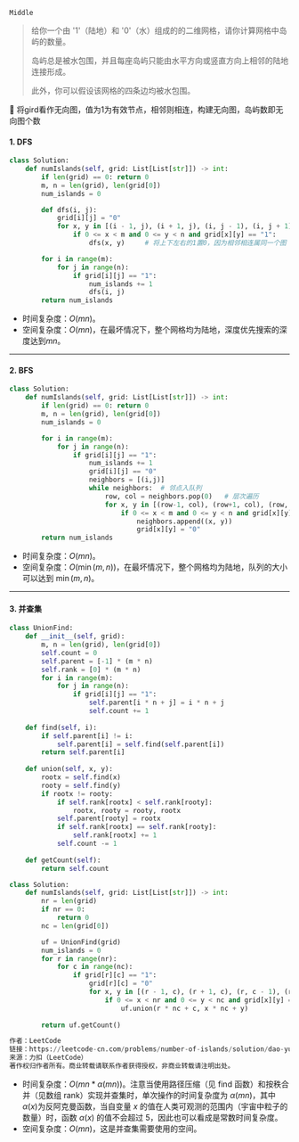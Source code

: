 `Middle`

> 给你一个由 '1'（陆地）和 '0'（水）组成的的二维网格，请你计算网格中岛屿的数量。
>
> 岛屿总是被水包围，并且每座岛屿只能由水平方向或竖直方向上相邻的陆地连接形成。
>
> 此外，你可以假设该网格的四条边均被水包围。
>

:thinking: 将gird看作无向图，值为1为有效节点，相邻则相连，构建无向图，岛屿数即无向图个数

#### 1. DFS

```python
class Solution:
    def numIslands(self, grid: List[List[str]]) -> int:
        if len(grid) == 0: return 0
        m, n = len(grid), len(grid[0])
        num_islands = 0

        def dfs(i, j):
            grid[i][j] = "0"
            for x, y in [(i - 1, j), (i + 1, j), (i, j - 1), (i, j + 1)]:   # 深度优先
                if 0 <= x < m and 0 <= y < n and grid[x][y] == "1":
                    dfs(x, y)     # 将上下左右的1置0，因为相邻相连属同一个图

        for i in range(m):
            for j in range(n):
                if grid[i][j] == "1":
                    num_islands += 1
                    dfs(i, j)
        return num_islands
```

- 时间复杂度：$O(mn)$。
- 空间复杂度：$O(mn)$，在最坏情况下，整个网格均为陆地，深度优先搜索的深度达到$mn$。

---

#### 2. BFS

```python
class Solution:
    def numIslands(self, grid: List[List[str]]) -> int:
        if len(grid) == 0: return 0
        m, n = len(grid), len(grid[0])
        num_islands = 0

        for i in range(m):
            for j in range(n):
                if grid[i][j] == "1":
                    num_islands += 1
                    grid[i][j] == "0"
                    neighbors = [(i,j)]  
                    while neighbors:  # 邻点入队列
                        row, col = neighbors.pop(0)   # 层次遍历
                        for x, y in [(row-1, col), (row+1, col), (row, col-1), (row, col+1)]:
                            if 0 <= x < m and 0 <= y < n and grid[x][y] == "1":
                                neighbors.append((x, y))
                                grid[x][y] = "0"
        return num_islands
```

- 时间复杂度：$O(mn)$。
- 空间复杂度：$O(\min(m, n))$，在最坏情况下，整个网格均为陆地，队列的大小可以达到 $\min(m, n)$。

---

#### 3. 并查集

```python
class UnionFind:
    def __init__(self, grid):
        m, n = len(grid), len(grid[0])
        self.count = 0
        self.parent = [-1] * (m * n)
        self.rank = [0] * (m * n)
        for i in range(m):
            for j in range(n):
                if grid[i][j] == "1":
                    self.parent[i * n + j] = i * n + j
                    self.count += 1
    
    def find(self, i):
        if self.parent[i] != i:
            self.parent[i] = self.find(self.parent[i])
        return self.parent[i]
    
    def union(self, x, y):
        rootx = self.find(x)
        rooty = self.find(y)
        if rootx != rooty:
            if self.rank[rootx] < self.rank[rooty]:
                rootx, rooty = rooty, rootx
            self.parent[rooty] = rootx
            if self.rank[rootx] == self.rank[rooty]:
                self.rank[rootx] += 1
            self.count -= 1
    
    def getCount(self):
        return self.count

class Solution:
    def numIslands(self, grid: List[List[str]]) -> int:
        nr = len(grid)
        if nr == 0:
            return 0
        nc = len(grid[0])

        uf = UnionFind(grid)
        num_islands = 0
        for r in range(nr):
            for c in range(nc):
                if grid[r][c] == "1":
                    grid[r][c] = "0"
                    for x, y in [(r - 1, c), (r + 1, c), (r, c - 1), (r, c + 1)]:
                        if 0 <= x < nr and 0 <= y < nc and grid[x][y] == "1":
                            uf.union(r * nc + c, x * nc + y)
        
        return uf.getCount()

作者：LeetCode
链接：https://leetcode-cn.com/problems/number-of-islands/solution/dao-yu-shu-liang-by-leetcode/
来源：力扣（LeetCode）
著作权归作者所有。商业转载请联系作者获得授权，非商业转载请注明出处。
```

- 时间复杂度：$O(mn * \alpha(mn))$。注意当使用路径压缩（见 find 函数）和按秩合并（见数组 rank）实现并查集时，单次操作的时间复杂度为 $\alpha(mn)$，其中 $\alpha(x)$为反阿克曼函数，当自变量 $x$ 的值在人类可观测的范围内（宇宙中粒子的数量）时，函数 $\alpha(x)$ 的值不会超过 5，因此也可以看成是常数时间复杂度。
- 空间复杂度：$O(mn)$，这是并查集需要使用的空间。

